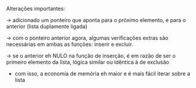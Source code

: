 Alterações importantes:

-> adicionado um ponteiro que aponta para o próximo elemento, e para o anterior (lista duplamente ligada)

-> com o ponteiro anterior agora, algumas verificações extras são necessárias em ambas as funções: inserir e excluir.

-> se o anterior eh NULO na função de inserção, é em razão de ser o primeiro elemento da lista, lógica similar ou idêntica à de exclusão

* com isso, a economia de memória eh maior e é mais fácil iterar sobre a lista
